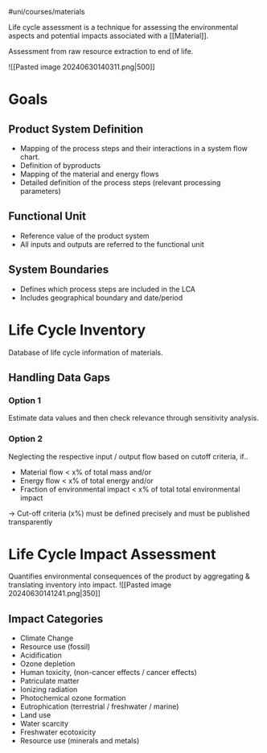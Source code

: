 #uni/courses/materials 

Life cycle assessment is a technique for assessing the environmental aspects and potential impacts associated with a [[Material]].

Assessment from raw resource extraction to end of life.

![[Pasted image 20240630140311.png|500]]

# Goals

## Product System Definition

- Mapping of the process steps and their interactions in a system flow chart. 
- Definition of byproducts 
- Mapping of the material and energy flows 
- Detailed definition of the process steps (relevant processing parameters)

## Functional Unit

- Reference value of the product system 
- All inputs and outputs are referred to the functional unit

## System Boundaries

- Defines which process steps are included in the LCA 
- Includes geographical boundary and date/period

# Life Cycle Inventory

Database of life cycle information of materials.

## Handling Data Gaps

### Option 1

Estimate data values and then check relevance through sensitivity analysis. 

### Option 2

Neglecting the respective input / output flow based on cutoff criteria, if.. 
- Material flow < x% of total mass and/or 
- Energy flow < x% of total energy and/or 
- Fraction of environmental impact < x% of total total environmental impact

-> Cut-off criteria (x%) must be defined precisely and must be published transparently

# Life Cycle Impact Assessment

Quantifies environmental consequences of the product by aggregating & translating inventory into impact.
![[Pasted image 20240630141241.png|350]]

## Impact Categories

- Climate Change 
- Resource use (fossil) 
- Acidification 
- Ozone depletion 
- Human toxicity, (non-cancer effects / cancer effects) 
- Patriculate matter 
- Ionizing radiation 
- Photochemical ozone formation 
- Eutrophication (terrestrial / freshwater / marine) 
- Land use 
- Water scarcity 
- Freshwater ecotoxicity 
- Resource use (minerals and metals)

